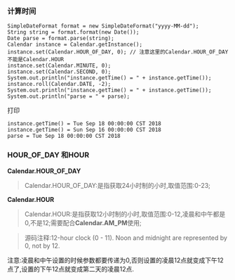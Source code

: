 ### 计算时间

```
SimpleDateFormat format = new SimpleDateFormat("yyyy-MM-dd");
String string = format.format(new Date());
Date parse = format.parse(string);
Calendar instance = Calendar.getInstance();
instance.set(Calendar.HOUR_OF_DAY, 0); // 注意这里的Calendar.HOUR_OF_DAY 不能是Calendar.HOUR
instance.set(Calendar.MINUTE, 0);
instance.set(Calendar.SECOND, 0);
System.out.println("instance.getTime() = " + instance.getTime());
instance.roll(Calendar.DATE, -2);
System.out.println("instance.getTime() = " + instance.getTime());
System.out.println("parse = " + parse);

```

打印

```
instance.getTime() = Tue Sep 18 00:00:00 CST 2018
instance.getTime() = Sun Sep 16 00:00:00 CST 2018
parse = Tue Sep 18 00:00:00 CST 2018
```

### HOUR_OF_DAY 和HOUR

**Calendar.HOUR_OF_DAY**

> Calendar.HOUR_OF_DAY:是指获取24小时制的小时,取值范围:0-23;

**Calendar.HOUR**

> Calendar.HOUR:是指获取12小时制的小时,取值范围:0-12,凌晨和中午都是0,不是12;需要配合**Calendar.AM_PM**使用;

> 源码注释:12-hour clock (0 - 11). Noon and midnight are represented by 0, not by 12.

注意:凌晨和中午设置的时候参数都要传递为0,否则设置的凌晨12点就变成下午12点了,设置的下午12点就变成第二天的凌晨12点.

